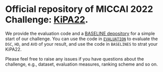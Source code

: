 # Official repository of MICCAI 2022 Challenge: [KiPA22](https://kipa22.grand-challenge.org/).

We provide the evaluation code and a [BASELINE depository](https://github.com/KiPA2022/kipa22/tree/main/BASELINES) for a simple start of our challenge. You can use the code in [`EVALUATION`](https://github.com/KiPA2022/kipa22/tree/main/EVALUATION) to evaluate the `DSC`, `HD`, and `AVD` of your result, and use the code in `BASELINES` to strat your KiPA22.

Please feel free to raise any issues if you have questions about the challenge, e.g., dataset, evaluation measures, ranking scheme and so on.
